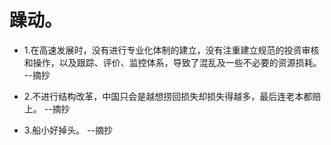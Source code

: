 # 躁动。

- 1.在高速发展时，没有进行专业化体制的建立，没有注重建立规范的投资审核和操作，以及跟踪、评价、监控体系，导致了混乱及一些不必要的资源损耗。 --摘抄

- 2.不进行结构改革，中国只会是越想捞回损失却损失得越多，最后连老本都赔上。 --摘抄

- 3.船小好掉头。 --摘抄
